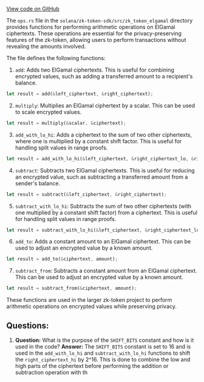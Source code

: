 [View code on GitHub](https://github.com/solana-labs/solana/blob/master/zk-token-sdk/src/zk_token_elgamal/ops.rs)

The `ops.rs` file in the `solana/zk-token-sdk/src/zk_token_elgamal` directory provides functions for performing arithmetic operations on ElGamal ciphertexts. These operations are essential for the privacy-preserving features of the zk-token, allowing users to perform transactions without revealing the amounts involved.

The file defines the following functions:

1. `add`: Adds two ElGamal ciphertexts. This is useful for combining encrypted values, such as adding a transferred amount to a recipient's balance.
```rust
let result = add(&left_ciphertext, &right_ciphertext);
```

2. `multiply`: Multiplies an ElGamal ciphertext by a scalar. This can be used to scale encrypted values.
```rust
let result = multiply(&scalar, &ciphertext);
```

3. `add_with_lo_hi`: Adds a ciphertext to the sum of two other ciphertexts, where one is multiplied by a constant shift factor. This is useful for handling split values in range proofs.
```rust
let result = add_with_lo_hi(&left_ciphertext, &right_ciphertext_lo, &right_ciphertext_hi);
```

4. `subtract`: Subtracts two ElGamal ciphertexts. This is useful for reducing an encrypted value, such as subtracting a transferred amount from a sender's balance.
```rust
let result = subtract(&left_ciphertext, &right_ciphertext);
```

5. `subtract_with_lo_hi`: Subtracts the sum of two other ciphertexts (with one multiplied by a constant shift factor) from a ciphertext. This is useful for handling split values in range proofs.
```rust
let result = subtract_with_lo_hi(&left_ciphertext, &right_ciphertext_lo, &right_ciphertext_hi);
```

6. `add_to`: Adds a constant amount to an ElGamal ciphertext. This can be used to adjust an encrypted value by a known amount.
```rust
let result = add_to(&ciphertext, amount);
```

7. `subtract_from`: Subtracts a constant amount from an ElGamal ciphertext. This can be used to adjust an encrypted value by a known amount.
```rust
let result = subtract_from(&ciphertext, amount);
```

These functions are used in the larger zk-token project to perform arithmetic operations on encrypted values while preserving privacy.
## Questions: 
 1. **Question:** What is the purpose of the `SHIFT_BITS` constant and how is it used in the code?
   **Answer:** The `SHIFT_BITS` constant is set to 16 and is used in the `add_with_lo_hi` and `subtract_with_lo_hi` functions to shift the `right_ciphertext_hi` by 2^16. This is done to combine the low and high parts of the ciphertext before performing the addition or subtraction operation with th